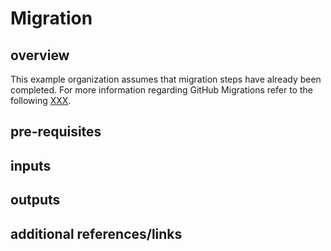 # Migration

## overview

This example organization assumes that migration steps have already been completed. For more information regarding GitHub Migrations refer to the following [XXX](Link).

## pre-requisites
## inputs
## outputs
## additional references/links